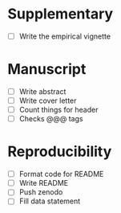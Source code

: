# Supplementary

 * [ ] Write the empirical vignette

# Manuscript

 * [ ] Write abstract
 * [ ] Write cover letter
 * [ ] Count things for header
 * [ ] Checks @@@ tags

# Reproducibility

 * [ ] Format code for README
 * [ ] Write README
 * [ ] Push zenodo
 * [ ] Fill data statement
